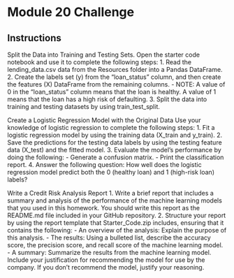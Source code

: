 # Module 20 Challenge
## Instructions
Split the Data into Training and Testing Sets. 
Open the starter code notebook and use it to complete the following steps:
      1. Read the lending_data.csv data from the Resources folder into a Pandas DataFrame.
      2. Create the labels set (y) from the “loan_status” column, and then create the features (X) DataFrame from the remaining columns.
          - NOTE: A value of 0 in the “loan_status” column means that the loan is healthy. A value of 1 means that the loan has a high risk of defaulting.
      3. Split the data into training and testing datasets by using train_test_split.

Create a Logistic Regression Model with the Original Data
Use your knowledge of logistic regression to complete the following steps:
      1. Fit a logistic regression model by using the training data (X_train and y_train).
      2. Save the predictions for the testing data labels by using the testing feature data (X_test) and the fitted model.
      3. Evaluate the model’s performance by doing the following:
                - Generate a confusion matrix.
                - Print the classification report.
      4. Answer the following question: How well does the logistic regression model predict both the 0 (healthy loan) and 1 (high-risk loan) labels?

Write a Credit Risk Analysis Report
      1. Write a brief report that includes a summary and analysis of the performance of the machine learning models that you used in this homework. You should write this report as the README.md file included in your GitHub repository.
      2. Structure your report by using the report template that Starter_Code.zip includes, ensuring that it contains the following:
                - An overview of the analysis: Explain the purpose of this analysis.
                - The results: Using a bulleted list, describe the accuracy score, the precision score, and recall score of the machine learning model.
                - A summary: Summarize the results from the machine learning model. Include your justification for recommending the model for use by the company. If you don’t recommend the model, justify your reasoning.
